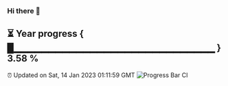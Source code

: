 ### Hi there 👋
⏳ Year progress { █▁▁▁▁▁▁▁▁▁▁▁▁▁▁▁▁▁▁▁▁▁▁▁▁▁▁▁▁▁ } 3.58 %
---
⏰ Updated on Sat, 14 Jan 2023 01:11:59 GMT
![Progress Bar CI](https://github.com/liununu/liununu/workflows/Progress%20Bar%20CI/badge.svg)
